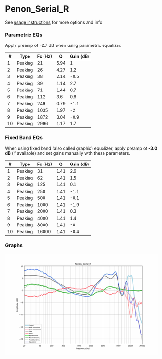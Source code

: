# Penon_Serial_R
See [usage instructions](https://github.com/jaakkopasanen/AutoEq#usage) for more options and info.

### Parametric EQs
Apply preamp of -2.7 dB when using parametric equalizer.

|   # | Type    |   Fc (Hz) |    Q |   Gain (dB) |
|-----|---------|-----------|------|-------------|
|   1 | Peaking |        21 | 5.94 |         1   |
|   2 | Peaking |        26 | 4.27 |         1.2 |
|   3 | Peaking |        38 | 2.14 |        -0.5 |
|   4 | Peaking |        39 | 1.14 |         2.7 |
|   5 | Peaking |        71 | 1.44 |         0.7 |
|   6 | Peaking |       112 | 3.6  |         0.6 |
|   7 | Peaking |       249 | 0.79 |        -1.1 |
|   8 | Peaking |      1035 | 1.97 |        -2   |
|   9 | Peaking |      1872 | 3.04 |        -0.9 |
|  10 | Peaking |      2996 | 1.17 |         1.7 |

### Fixed Band EQs
When using fixed band (also called graphic) equalizer, apply preamp of **-3.0 dB** (if available) and set gains manually with these parameters.

|   # | Type    |   Fc (Hz) |    Q |   Gain (dB) |
|-----|---------|-----------|------|-------------|
|   1 | Peaking |        31 | 1.41 |         2.6 |
|   2 | Peaking |        62 | 1.41 |         1.5 |
|   3 | Peaking |       125 | 1.41 |         0.1 |
|   4 | Peaking |       250 | 1.41 |        -1.1 |
|   5 | Peaking |       500 | 1.41 |        -0.1 |
|   6 | Peaking |      1000 | 1.41 |        -1.9 |
|   7 | Peaking |      2000 | 1.41 |         0.3 |
|   8 | Peaking |      4000 | 1.41 |         1.4 |
|   9 | Peaking |      8000 | 1.41 |        -0   |
|  10 | Peaking |     16000 | 1.41 |        -0.4 |

### Graphs
![](./Penon_Serial_R.png)
